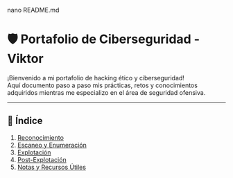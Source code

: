 nano README.md

# 🛡️ Portafolio de Ciberseguridad - Viktor

¡Bienvenido a mi portafolio de hacking ético y ciberseguridad!  
Aquí documento paso a paso mis prácticas, retos y conocimientos adquiridos mientras me especializo en el área de seguridad ofensiva.

---

## 📂 Índice

1. [Reconocimiento](#1-reconocimiento)
2. [Escaneo y Enumeración](#2-escaneo-y-enumeración)
3. [Explotación](#3-explotación)
4. [Post-Explotación](#4-post-explotación)
5. [Notas y Recursos Útiles](#5-notas-y-recursos-útiles)
